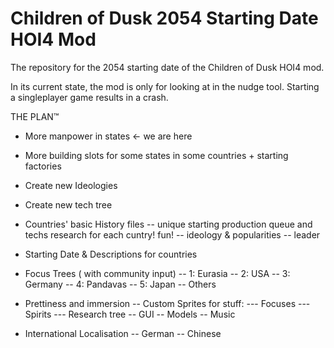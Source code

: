 # Children of Dusk 2054 Starting Date HOI4 Mod
The repository for the 2054 starting date of the Children of Dusk HOI4 mod.

In its current state, the mod is only for looking at in the nudge tool. Starting a singleplayer game results in a crash.

THE PLAN™️

- More manpower in states  <- we are here

- More building slots for some states in some countries + starting factories 

- Create new Ideologies

- Create new tech tree 

- Countries' basic History files
-- unique starting production queue and techs research for each cuntry! fun!
-- ideology & popularities
-- leader

- Starting Date & Descriptions for countries

- Focus Trees ( with community input)
-- 1: Eurasia
-- 2: USA
-- 3: Germany
-- 4: Pandavas
-- 5: Japan
-- Others

- Prettiness and immersion
-- Custom Sprites for stuff:
--- Focuses
--- Spirits
--- Research tree
-- GUI
-- Models
-- Music

- International Localisation 
-- German
-- Chinese
